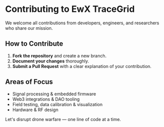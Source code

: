 # Contributing to EwX TraceGrid

We welcome all contributions from developers, engineers, and researchers who share our mission.

## How to Contribute

1. **Fork the repository** and create a new branch.
2. **Document your changes** thoroughly.
3. **Submit a Pull Request** with a clear explanation of your contribution.

## Areas of Focus

- Signal processing & embedded firmware
- Web3 integrations & DAO tooling
- Field testing, data calibration & visualization
- Hardware & RF design

Let's disrupt drone warfare — one line of code at a time.
